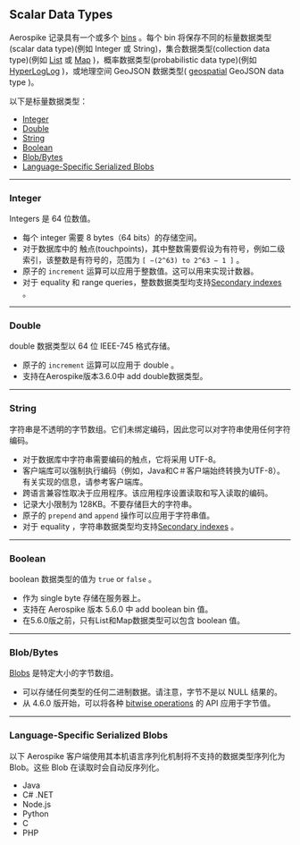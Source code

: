 ## Scalar Data Types

Aerospike 记录具有一个或多个 [bins](https://docs.aerospike.com/docs/architecture/data-model.html#bins) 。每个 bin 将保存不同的标量数据类型(scalar data type)(例如 Integer 或 String)，集合数据类型(collection data type)(例如 [List](https://docs.aerospike.com/docs/guide/cdt-list.html) 或 [Map](https://docs.aerospike.com/docs/guide/cdt-map.html) )，概率数据类型(probabilistic data type)(例如 [HyperLogLog](https://docs.aerospike.com/docs/guide/hyperloglog/) )，或地理空间 GeoJSON 数据类型( [geospatial](https://docs.aerospike.com/docs/guide/geospatial.html) GeoJSON data type )。

以下是标量数据类型：

- [Integer](#integer)
- [Double](#double)
- [String](#string)
- [Boolean](#boolean)
- [Blob/Bytes](#blob-bytes)
- [Language-Specific Serialized Blobs](#language-specific-serialized-blobs)

---

### <span id="integer"> Integer </span>

Integers 是 64 位数值。

- 每个 integer 需要 8 bytes（64 bits）的存储空间。
- 对于数据库中的 触点(touchpoints)，其中整数需要假设为有符号，例如二级索引，该整数是有符号的，范围为 `[ −(2^63) to 2^63 − 1 ]` 。
- 原子的 `increment` 运算可以应用于整数值。这可以用来实现计数器。
- 对于 equality 和 range queries，整数数据类型均支持[Secondary indexes](https://docs.aerospike.com/docs/architecture/secondary-index.html) 。

---

### <span id="double"> Double </span>

double 数据类型以 64 位 IEEE-745 格式存储。

- 原子的 `increment` 运算可以应用于 double 。
- 支持在Aerospike版本3.6.0中 add double数据类型。

---

### <span id="string"> String </span>

字符串是不透明的字节数组。它们未绑定编码，因此您可以对字符串使用任何字符编码。

- 对于数据库中字符串需要编码的触点，它将采用 UTF-8。
- 客户端库可以强制执行编码（例如，Java和C＃客户端始终转换为UTF-8）。有关实现的信息，请参考客户端库。
- 跨语言兼容性取决于应用程序。该应用程序设置读取和写入读取的编码。
- 记录大小限制为 128KB。不要存储巨大的字符串。
- 原子的 `prepend` and `append` 操作可以应用于字符串值。
- 对于 equality ，字符串数据类型均支持[Secondary indexes](https://docs.aerospike.com/docs/architecture/secondary-index.html) 。

---

### <span id="boolean"> Boolean </span>

boolean 数据类型的值为 `true` or `false` 。

- 作为 single byte 存储在服务器上。
- 支持在 Aerospike 版本 5.6.0 中 add boolean bin 值。
- 在5.6.0版之前，只有List和Map数据类型可以包含 boolean 值。

---

### <span id="blob-bytes"> Blob/Bytes </span>

[Blobs](https://docs.aerospike.com/docs/guide/blob/) 是特定大小的字节数组。

- 可以存储任何类型的任何二进制数据。请注意，字节不是以 NULL 结果的。
- 从 4.6.0 版开始，可以将各种 [bitwise operations](https://docs.aerospike.com/docs/guide/blob/#bitwise-operations) 的 API 应用于字节值。

---

### <span id="language-specific-serialized-blobs"> Language-Specific Serialized Blobs </span>

以下 Aerospike 客户端使用其本机语言序列化机制将不支持的数据类型序列化为 Blob。这些 Blob 在读取时会自动反序列化。

- Java
- C# .NET
- Node.js
- Python
- C
- PHP